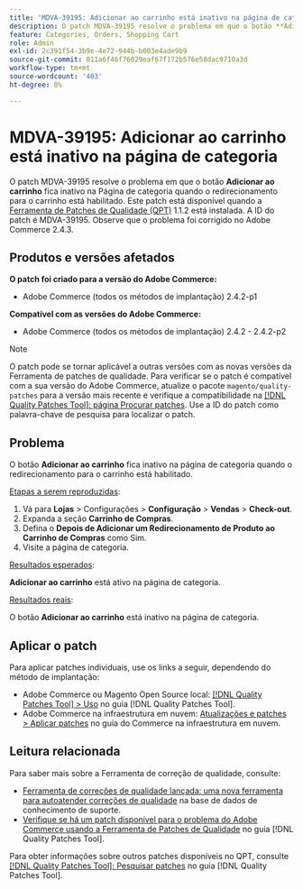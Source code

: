 ```yaml
---
title: 'MDVA-39195: Adicionar ao carrinho está inativo na página de categoria'
description: O patch MDVA-39195 resolve o problema em que o botão **Adicionar ao carrinho** fica inativo na página Categoria quando o redirecionamento para o carrinho está ativado. Este patch está disponível quando a [Ferramenta de correções de qualidade (QPT)](https://experienceleague.adobe.com/pt-br/docs/commerce-operations/tools/quality-patches-tool/quality-patches-tool-to-self-serve-quality-patches) 1.1.2 está instalada. A ID do patch é MDVA-39195. Observe que o problema foi corrigido no Adobe Commerce 2.4.3.
feature: Categories, Orders, Shopping Cart
role: Admin
exl-id: 2c391f54-3b9e-4e72-944b-b003e4ade9b9
source-git-commit: 011a6f46f76029eaf67f172b576e58dac9710a3d
workflow-type: tm+mt
source-wordcount: '403'
ht-degree: 0%

---
```


# MDVA-39195: Adicionar ao carrinho está inativo na página de categoria

O patch MDVA-39195 resolve o problema em que o botão **Adicionar ao carrinho** fica inativo na Página de categoria quando o redirecionamento para o carrinho está habilitado. Este patch está disponível quando a [Ferramenta de Patches de Qualidade (QPT)](https://experienceleague.adobe.com/pt-br/docs/commerce-operations/tools/quality-patches-tool/quality-patches-tool-to-self-serve-quality-patches) 1.1.2 está instalada. A ID do patch é MDVA-39195. Observe que o problema foi corrigido no Adobe Commerce 2.4.3.

## Produtos e versões afetados

**O patch foi criado para a versão do Adobe Commerce:**

* Adobe Commerce (todos os métodos de implantação) 2.4.2-p1

**Compatível com as versões do Adobe Commerce:**

* Adobe Commerce (todos os métodos de implantação) 2.4.2 - 2.4.2-p2

>[!NOTE]
>
>O patch pode se tornar aplicável a outras versões com as novas versões da Ferramenta de patches de qualidade. Para verificar se o patch é compatível com a sua versão do Adobe Commerce, atualize o pacote `magento/quality-patches` para a versão mais recente e verifique a compatibilidade na [[!DNL Quality Patches Tool]: página Procurar patches](https://experienceleague.adobe.com/pt-br/docs/commerce-operations/tools/quality-patches-tool/quality-patches-tool-to-self-serve-quality-patches). Use a ID do patch como palavra-chave de pesquisa para localizar o patch.

## Problema

O botão **Adicionar ao carrinho** fica inativo na página de categoria quando o redirecionamento para o carrinho está habilitado.

<u>Etapas a serem reproduzidas</u>:

1. Vá para **Lojas** > Configurações > **Configuração** > **Vendas** > **Check-out**.
1. Expanda a seção **Carrinho de Compras**.
1. Defina o **Depois de Adicionar um Redirecionamento de Produto ao Carrinho de Compras** como Sim.
1. Visite a página de categoria.

<u>Resultados esperados</u>:

**Adicionar ao carrinho** está ativo na página de categoria.

<u>Resultados reais</u>:

O botão **Adicionar ao carrinho** está inativo na página de categoria.

## Aplicar o patch

Para aplicar patches individuais, use os links a seguir, dependendo do método de implantação:

* Adobe Commerce ou Magento Open Source local: [[!DNL Quality Patches Tool] > Uso](/help/tools/quality-patches-tool/usage.md) no guia [!DNL Quality Patches Tool].
* Adobe Commerce na infraestrutura em nuvem: [Atualizações e patches > Aplicar patches](https://experienceleague.adobe.com/docs/commerce-cloud-service/user-guide/develop/upgrade/apply-patches.html?lang=pt-BR) no guia do Commerce na infraestrutura em nuvem.

## Leitura relacionada

Para saber mais sobre a Ferramenta de correção de qualidade, consulte:

* [Ferramenta de correções de qualidade lançada: uma nova ferramenta para autoatender correções de qualidade](https://experienceleague.adobe.com/pt-br/docs/commerce-operations/tools/quality-patches-tool/quality-patches-tool-to-self-serve-quality-patches) na base de dados de conhecimento de suporte.
* [Verifique se há um patch disponível para o problema do Adobe Commerce usando a Ferramenta de Patches de Qualidade](/help/tools/quality-patches-tool/patches-available-in-qpt/check-patch-for-magento-issue-with-magento-quality-patches.md) no guia [!DNL Quality Patches Tool].

Para obter informações sobre outros patches disponíveis no QPT, consulte [[!DNL Quality Patches Tool]: Pesquisar patches](https://experienceleague.adobe.com/tools/commerce-quality-patches/index.html?lang=pt-BR) no guia [!DNL Quality Patches Tool].
